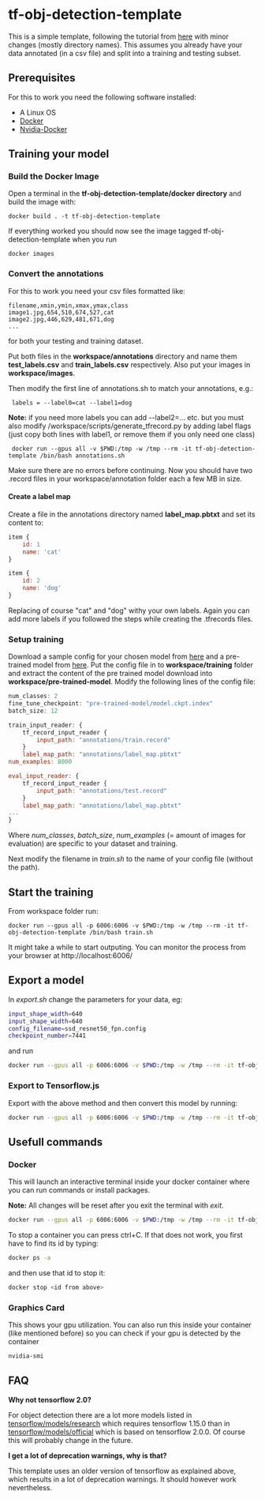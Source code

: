 # tf-obj-detection-template

This is a simple template, following the tutorial from [here](https://tensorflow-object-detection-api-tutorial.readthedocs.io/en/latest/training.html) with minor changes (mostly directory names). This assumes you already have your data annotated (in a csv file) and split into a training and testing subset.

## Prerequisites
For this to work you need the following software installed:

* A Linux OS
* [Docker](https://docs.docker.com/install/)
* [Nvidia-Docker](https://github.com/NVIDIA/nvidia-docker)

## Training your model
### Build the Docker Image
Open a terminal in the **tf-obj-detection-template/docker directory** and build the image with:

```Shell
docker build . -t tf-obj-detection-template 
```
If everything worked you should now see the image tagged tf-obj-detection-template when you run

```Shell
docker images 
```

### Convert the annotations
For this to work you need your csv files formatted like:

```Csv
filename,xmin,ymin,xmax,ymax,class
image1.jpg,654,510,674,527,cat
image2.jpg,446,629,481,671,dog
...
```
for both your testing and training dataset.

Put both files in the **workspace/annotations** directory and name them **test_labels.csv** and **train_labels.csv** respectively.
Also put your images in **workspace/images**.

Then modify the first line of annotations.sh to match your annotations, e.g.:
```Shell
 labels = --label0=cat --label1=dog
```
**Note:** if you need more labels you can add --label2=... etc. but you must also modify /workspace/scripts/generate_tfrecord.py by adding label flags (just copy both lines with label1, or remove them if you only need one class)

```Shell
 docker run --gpus all -v $PWD:/tmp -w /tmp --rm -it tf-obj-detection-template /bin/bash annotations.sh 
```
Make sure there are no errors before continuing. Now you should have two .record files in your workspace/annotation folder each a few MB in size.

#### Create a label map
Create a file in the annotations directory named **label_map.pbtxt** and set its content to:

```js
item {
    id: 1
    name: 'cat'
}

item {
    id: 2
    name: 'dog'
}
```
Replacing of course "cat" and "dog" withy your own labels. Again you can add more labels if you followed the steps while creating the .tfrecords files.
### Setup training
Download a sample config for your chosen model from [here](https://github.com/tensorflow/models/tree/master/research/object_detection/samples/configs) and a pre-trained model from [here](https://github.com/tensorflow/models/blob/master/research/object_detection/g3doc/detection_model_zoo.md#coco-trained-models-coco-models).
Put the config file in to **workspace/training** folder and extract the content of the pre trained model download into **workspace/pre-trained-model**.
Modify the following lines of the config file:
```js
num_classes: 2
fine_tune_checkpoint: "pre-trained-model/model.ckpt.index"
batch_size: 12

train_input_reader: {
    tf_record_input_reader {
        input_path: "annotations/train.record"
    }
    label_map_path: "annotations/label_map.pbtxt"
num_examples: 8000

eval_input_reader: {
    tf_record_input_reader {
        input_path: "annotations/test.record"
    }
    label_map_path: "annotations/label_map.pbtxt"
...
}
```
Where *num_classes*, *batch_size*, *num_examples* (= amount of images for evaluation) are specific to your dataset and training.

Next modify the filename in *train.sh* to the name of your config file (without the path).
## Start the training
From workspace folder run:
```Shell
docker run --gpus all -p 6006:6006 -v $PWD:/tmp -w /tmp --rm -it tf-obj-detection-template /bin/bash train.sh
```
It might take a while to start outputing. You can monitor the process from your browser at http://localhost:6006/

## Export a model
In *export.sh* change the parameters for your data, eg:

```bash
input_shape_width=640
input_shape_width=640
config_filename=ssd_resnet50_fpn.config
checkpoint_number=7441
```
and run

```bash
docker run --gpus all -p 6006:6006 -v $PWD:/tmp -w /tmp --rm -it tf-obj-detection-template /bin/bash export.sh
```

### Export to Tensorflow.js
Export with the above method and then convert this model by running:
```bash
docker run --gpus all -p 6006:6006 -v $PWD:/tmp -w /tmp --rm -it tf-obj-detection-template /bin/bash export_to_tfjs.sh
```

## Usefull commands
### Docker
This will launch an interactive terminal inside your docker container where you can run commands or install packages.

**Note:** All changes will be reset after you exit the terminal with *exit*.
```Bash
docker run --gpus all -p 6006:6006 -v $PWD:/tmp -w /tmp --rm -it tf-obj-detection-template /bin/bash
```
To stop a container you can press ctrl+C. If that does not work, you first have to find its id by typing:
```Bash
docker ps -a
```
and then use that id to stop it:
```Bash
docker stop <id from above>
```
### Graphics Card
This shows your gpu utilization. You can also run this inside your container (like mentioned before) so you can check if your gpu is detected by the container
```Bash
nvidia-smi
```


## FAQ
**Why not tensorflow 2.0?**

For object detection there are a lot more models listed in [tensorflow/models/research](https://github.com/tensorflow/models/tree/master/research/object_detection) which requires tensorflow 1.15.0 than in [tensorflow/models/official](https://github.com/tensorflow/models/tree/master/official) which is based on tensorflow 2.0.0. Of course this will probably change in the future.

**I get a lot of deprecation warnings, why is that?**

This template uses an older version of tensorflow as explained above, which results in a lot of deprecation warnings. It should however work nevertheless.
